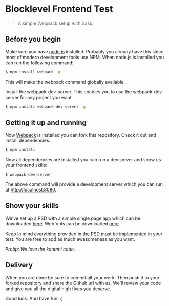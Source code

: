 # Blocklevel Frontend Test
> A simple Webpack setup with Sass.

## Before you begin
Make sure you have [node.js](https://nodejs.org/en/) installed. Probably you already have this since most of modern development tools use NPM. When node.js is installed you can run the following command:
``` bash
$ npm install webpack -g
```
This will make the webpack command globally available.

Install the webpack-dev-server. This enables you to use the webpack-dev-server for any project you want.
``` bash
$ npm install webpack-dev-server -g
```

## Getting it up and running
Now [Webpack](http://webpack.github.io) is installed you can fork this repository. Check it out and install dependencies:
``` bash
$ npm install
```

Now all dependencies are installed you can run a dev server and show us your frontend skills:
``` bash
$ webpack-dev-server
```
The above command will provide a development server which you can run at [http://localhost:8080](http://localhost:8080).

## Show your skills
We've set up a PSD with a simple single page app which can be downloaded [here](http://dev.hoasting.net/_frontend-test/blocklevel-frontend-test.psb). Webfonts can be downloaded [here](http://dev.hoasting.net/_frontend-test/fonts.zip)

Keep in mind everything provided in the PSD must be implemented in your test. You are free to add as much awesomeness as you want.

*Protip: We love the konami code*.

## Delivery
When you are done be sure to commit all your work. Then push it to your forked repository and share the Github url with us. We'll review your code and give you all the digital high fives you deserve.

Good luck. And have fun! :)
